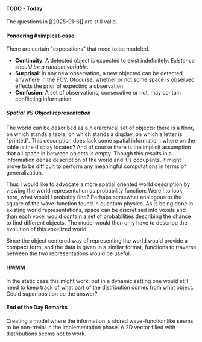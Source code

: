 #### TODO - Today
The questions in [[2025-01-6]] are still valid.
#### Pondering #simplest-case
There are certain "expecations" that need to be modeled.
- **Continuity**: A detected object is expected to exist indefinitely. *Existence should be a random variable.* 
- **Surprisal**: In any new observation, a new objected can be detected anywhere in the FOV. Ofcourse, whether or not some space is observed, effects the prior of expecting a observation.
- **Confusion**: A set of observations, consecutive or not, may contain conflicting information.
##### Spatial VS Object representation
The world can be described as a hierarchical set of objects: there is a floor, on which stands a table, on which stands a display, on which a letter is "printed". This description does lack some spatial information: where on the table is the display located? And of course there is the implicit assumption that all space in between objects is empty. Though this results in a information dense description of the world and it's occupants, it might prove to be difficult to perform any meaningful computations in terms of generalization. 

Thus I would like to advocate a more spatial oriented world description by viewing the world representation as probability function: Were I to look here, what would I probably find? Perhaps somewhat analogous to the square of the wave-function found in quantum physics. As is being done in existing world representations, space can be discretised into voxels and than each voxel would contain a set of probabilities describing the chance to find different objects. The model would then only have to describe the evolution of this voxelized  world.

Since the object centered way of representing the world would provide a compact form, and the data is given in a similar format, functions to traverse between the two representations would be useful. 
#### HMMM
In the static case this might work, but in a dynamic setting one would still need to keep track of what part of the distribution comes from what object. Could super position be the answer?
#### End of the Day Remarks
Creating a model where the information is stored wave-function like seems to be non-trivial in the implementation phase. A 2D vector filled with distributions seems not to work.
